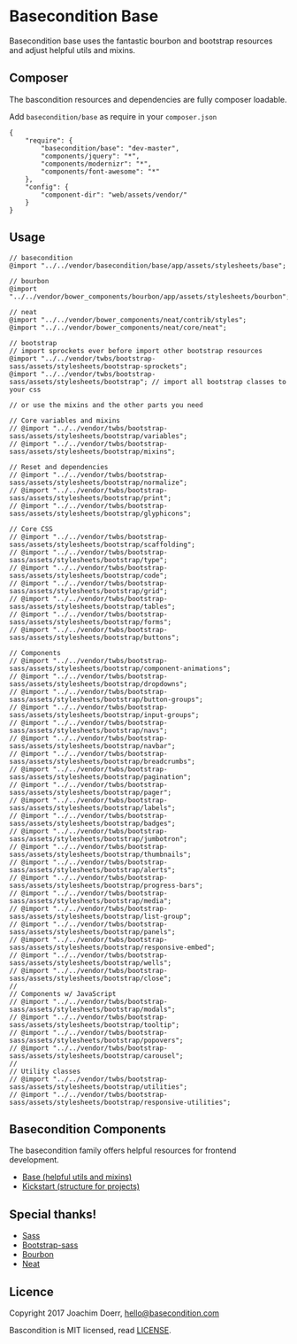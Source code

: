 # Basecondition Base

Basecondition base uses the fantastic bourbon and bootstrap resources and adjust helpful utils and mixins.


## Composer

The bascondition resources and dependencies are fully composer loadable. 

Add `basecondition/base` as require in your `composer.json` 

    {
        "require": {
            "basecondition/base": "dev-master",
            "components/jquery": "*",
            "components/modernizr": "*",
            "components/font-awesome": "*"
        },
        "config": {
            "component-dir": "web/assets/vendor/"
        }
    }


## Usage

    // basecondition
    @import "../../vendor/basecondition/base/app/assets/stylesheets/base";
    
    // bourbon
    @import "../../vendor/bower_components/bourbon/app/assets/stylesheets/bourbon";
    
    // neat
    @import "../../vendor/bower_components/neat/contrib/styles";
    @import "../../vendor/bower_components/neat/core/neat";

    // bootstrap
    // import sprockets ever before import other bootstrap resources
    @import "../../vendor/twbs/bootstrap-sass/assets/stylesheets/bootstrap-sprockets";
    @import "../../vendor/twbs/bootstrap-sass/assets/stylesheets/bootstrap"; // import all bootstrap classes to your css
    
    // or use the mixins and the other parts you need
    
    // Core variables and mixins
    // @import "../../vendor/twbs/bootstrap-sass/assets/stylesheets/bootstrap/variables";
    // @import "../../vendor/twbs/bootstrap-sass/assets/stylesheets/bootstrap/mixins";
    
    // Reset and dependencies
    // @import "../../vendor/twbs/bootstrap-sass/assets/stylesheets/bootstrap/normalize";
    // @import "../../vendor/twbs/bootstrap-sass/assets/stylesheets/bootstrap/print";
    // @import "../../vendor/twbs/bootstrap-sass/assets/stylesheets/bootstrap/glyphicons";
    
    // Core CSS
    // @import "../../vendor/twbs/bootstrap-sass/assets/stylesheets/bootstrap/scaffolding";
    // @import "../../vendor/twbs/bootstrap-sass/assets/stylesheets/bootstrap/type";
    // @import "../../vendor/twbs/bootstrap-sass/assets/stylesheets/bootstrap/code";
    // @import "../../vendor/twbs/bootstrap-sass/assets/stylesheets/bootstrap/grid";
    // @import "../../vendor/twbs/bootstrap-sass/assets/stylesheets/bootstrap/tables";
    // @import "../../vendor/twbs/bootstrap-sass/assets/stylesheets/bootstrap/forms";
    // @import "../../vendor/twbs/bootstrap-sass/assets/stylesheets/bootstrap/buttons";
    
    // Components
    // @import "../../vendor/twbs/bootstrap-sass/assets/stylesheets/bootstrap/component-animations";
    // @import "../../vendor/twbs/bootstrap-sass/assets/stylesheets/bootstrap/dropdowns";
    // @import "../../vendor/twbs/bootstrap-sass/assets/stylesheets/bootstrap/button-groups";
    // @import "../../vendor/twbs/bootstrap-sass/assets/stylesheets/bootstrap/input-groups";
    // @import "../../vendor/twbs/bootstrap-sass/assets/stylesheets/bootstrap/navs";
    // @import "../../vendor/twbs/bootstrap-sass/assets/stylesheets/bootstrap/navbar";
    // @import "../../vendor/twbs/bootstrap-sass/assets/stylesheets/bootstrap/breadcrumbs";
    // @import "../../vendor/twbs/bootstrap-sass/assets/stylesheets/bootstrap/pagination";
    // @import "../../vendor/twbs/bootstrap-sass/assets/stylesheets/bootstrap/pager";
    // @import "../../vendor/twbs/bootstrap-sass/assets/stylesheets/bootstrap/labels";
    // @import "../../vendor/twbs/bootstrap-sass/assets/stylesheets/bootstrap/badges";
    // @import "../../vendor/twbs/bootstrap-sass/assets/stylesheets/bootstrap/jumbotron";
    // @import "../../vendor/twbs/bootstrap-sass/assets/stylesheets/bootstrap/thumbnails";
    // @import "../../vendor/twbs/bootstrap-sass/assets/stylesheets/bootstrap/alerts";
    // @import "../../vendor/twbs/bootstrap-sass/assets/stylesheets/bootstrap/progress-bars";
    // @import "../../vendor/twbs/bootstrap-sass/assets/stylesheets/bootstrap/media";
    // @import "../../vendor/twbs/bootstrap-sass/assets/stylesheets/bootstrap/list-group";
    // @import "../../vendor/twbs/bootstrap-sass/assets/stylesheets/bootstrap/panels";
    // @import "../../vendor/twbs/bootstrap-sass/assets/stylesheets/bootstrap/responsive-embed";
    // @import "../../vendor/twbs/bootstrap-sass/assets/stylesheets/bootstrap/wells";
    // @import "../../vendor/twbs/bootstrap-sass/assets/stylesheets/bootstrap/close";
    //
    // Components w/ JavaScript
    // @import "../../vendor/twbs/bootstrap-sass/assets/stylesheets/bootstrap/modals";
    // @import "../../vendor/twbs/bootstrap-sass/assets/stylesheets/bootstrap/tooltip";
    // @import "../../vendor/twbs/bootstrap-sass/assets/stylesheets/bootstrap/popovers";
    // @import "../../vendor/twbs/bootstrap-sass/assets/stylesheets/bootstrap/carousel";
    //
    // Utility classes
    // @import "../../vendor/twbs/bootstrap-sass/assets/stylesheets/bootstrap/utilities";
    // @import "../../vendor/twbs/bootstrap-sass/assets/stylesheets/bootstrap/responsive-utilities";


## Basecondition Components 

The basecondition family offers helpful resources for frontend development.

* [Base (helpful utils and mixins)](https://github.com/basecondition/base)
* [Kickstart (structure for projects)](https://github.com/basecondition/kickstart)


## Special thanks!

* [Sass](https://github.com/sass/sass)
* [Bootstrap-sass](https://github.com/twbs/bootstrap-sass)
* [Bourbon](https://github.com/thoughtbot/bourbon)
* [Neat](https://github.com/thoughtbot/neat)


## Licence

Copyright 2017 Joachim Doerr, hello@basecondition.com

Bascondition is MIT licensed, read [LICENSE](LICENSE).
